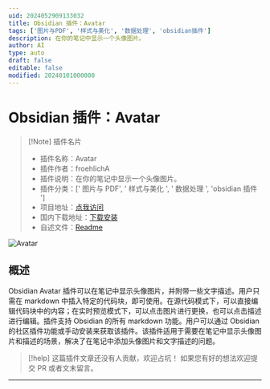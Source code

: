 ```yaml
---
uid: 2024052909133032
title: Obsidian 插件：Avatar
tags: ['图片与PDF', '样式与美化', '数据处理', 'obsidian插件']
description: 在你的笔记中显示一个头像图片。
author: AI
type: auto
draft: false
editable: false
modified: 20240101000000
---
```


# Obsidian 插件：Avatar

> [!Note] 插件名片
> - 插件名称：Avatar
> - 插件作者：froehlichA
> - 插件说明：在你的笔记中显示一个头像图片。
> - 插件分类：[' 图片与 PDF', ' 样式与美化 ', ' 数据处理 ', 'obsidian 插件 ']
> - 项目地址：[点我访问](https://github.com/froehlichA/obsidian-avatar)
> - 国内下载地址：[下载安装](https://pkmer.cn/products/plugin/pluginMarket/?avatar)
> - 自述文件：[Readme](https://ghproxy.net/https://raw.githubusercontent.com/froehlichA/obsidian-avatar/master/README.md)

![Avatar](https://cdn.pkmer.cn/covers/avatar.png!pkmer)

## 概述

Obsidian Avatar 插件可以在笔记中显示头像图片，并附带一些文字描述。用户只需在 markdown 中插入特定的代码块，即可使用。在源代码模式下，可以直接编辑代码块中的内容；在实时预览模式下，可以点击图片进行更换，也可以点击描述进行编辑。插件支持 Obsidian 的所有 markdown 功能。用户可以通过 Obsidian 的社区插件功能或手动安装来获取该插件。该插件适用于需要在笔记中显示头像图片和描述的场景，解决了在笔记中添加头像图片和文字描述的问题。

> [!help]
> 这篇插件文章还没有人贡献，欢迎占坑！
> 如果您有好的想法欢迎提交 PR 或者文末留言。

---



